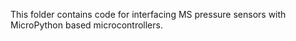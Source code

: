 This folder contains code for interfacing MS pressure sensors with MicroPython based microcontrollers. 
